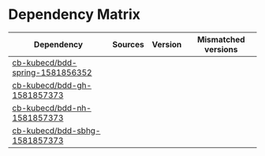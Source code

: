 # Dependency Matrix

Dependency | Sources | Version | Mismatched versions
---------- | ------- | ------- | -------------------
[cb-kubecd/bdd-spring-1581856352](https://github.com/cb-kubecd/bdd-spring-1581856352.git) |  | []() | 
[cb-kubecd/bdd-gh-1581857373](https://github.com/cb-kubecd/bdd-gh-1581857373.git) |  | []() | 
[cb-kubecd/bdd-nh-1581857373](https://github.com/cb-kubecd/bdd-nh-1581857373.git) |  | []() | 
[cb-kubecd/bdd-sbhg-1581857373](https://github.com/cb-kubecd/bdd-sbhg-1581857373.git) |  | []() | 
